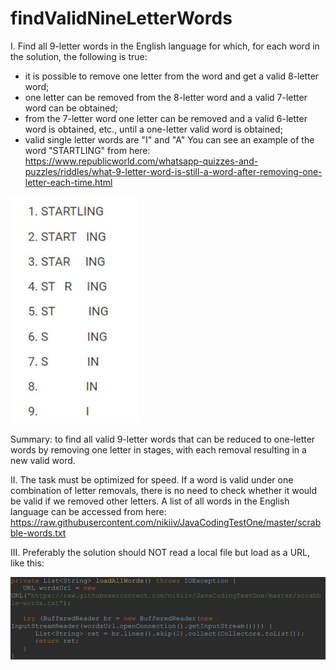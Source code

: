 # findValidNineLetterWords #

I. Find all 9-letter words in the English language for which, for each word in the solution, the following is true:
- it is possible to remove one letter from the word and get a valid 8-letter word;
- one letter can be removed from the 8-letter word and a valid 7-letter word can be obtained;
- from the 7-letter word one letter can be removed and a valid 6-letter word is obtained, etc., until a one-letter valid word is obtained;
- valid single letter words are "I" and "A"
  You can see an example of the word "STARTLING" from here: 
https://www.republicworld.com/whatsapp-quizzes-and-puzzles/riddles/what-9-letter-word-is-still-a-word-after-removing-one-letter-each-time.html

![img_1.png](img_1.png)

Summary: to find all valid 9-letter words that can be reduced to one-letter words by removing one letter in stages, with each removal resulting in a new valid word.

II. The task must be optimized for speed. If a word is valid under one combination of letter removals, there is no need to check whether it would be valid if we removed other letters.
A list of all words in the English language can be accessed from here: 
https://raw.githubusercontent.com/nikiiv/JavaCodingTestOne/master/scrabble-words.txt

III. Preferably the solution should NOT read a local file but load as a URL, like this:

![img.png](img.png)